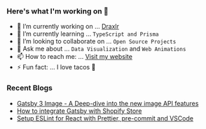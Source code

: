 ### Here's what I'm working on 👋

- 🔭 I’m currently working on ... [Draxlr](https://draxlr.com/)
- 🌱 I’m currently learning ... `TypeScript and Prisma`
- 👯 I’m looking to collaborate on ... `Open Source Projects`
- 💬 Ask me about ... `Data Visualization` and `Web Animations`
- 📫 How to reach me: ... [Visit my website](https://nirnejak.com)
- ⚡ Fun fact: ... I love tacos 🌮

### Recent Blogs

- [Gatsby 3 Image - A Deep-dive into the new image API features](https://www.inkoop.io/blog/gatsby-3-image-a-deep-dive-into-the-new-image-api-features/)
- [How to integrate Gatsby with Shopify Store](https://www.inkoop.io/blog/how-to-integrate-gatsby-with-shopify-store/)
- [Setup ESLint for React with Prettier, pre-commit and VSCode](https://www.inkoop.io/blog/setup-eslint-for-react-with-prettier-pre-commit-and-vscode/)
